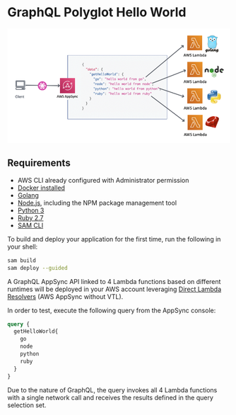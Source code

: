 # GraphQL Polyglot Hello World

![Diagram](/media/GraphQLPolyglotHelloWorld.png)
 
## Requirements

* AWS CLI already configured with Administrator permission
* [Docker installed](https://www.docker.com/community-edition)
* [Golang](https://golang.org)
* [Node.js](https://nodejs.org/en/), including the NPM package management tool
* [Python 3](https://www.python.org/downloads/)
* [Ruby 2.7](https://www.ruby-lang.org/en/documentation/installation/)
* [SAM CLI](https://docs.aws.amazon.com/serverless-application-model/latest/developerguide/serverless-sam-cli-install.html)

To build and deploy your application for the first time, run the following in your shell:

```bash
sam build
sam deploy --guided
```

A GraphQL AppSync API linked to 4 Lambda functions based on different runtimes will be deployed in your AWS account leveraging [Direct Lambda Resolvers](https://aws.amazon.com/blogs/mobile/appsync-direct-lambda/) (AWS AppSync without VTL).

In order to test, execute the following query from the AppSync console:

```GraphQL
query {
  getHelloWorld{
    go
    node
    python
    ruby
  }
}
```

Due to the nature of GraphQL, the query invokes all 4 Lambda functions with a single network call and receives the results defined in the query selection set.